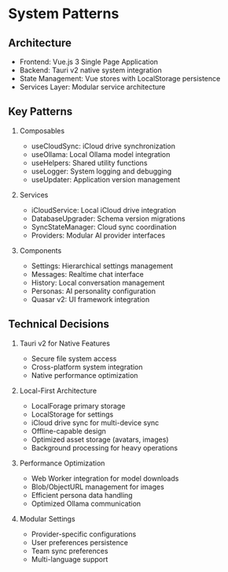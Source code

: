 # System Patterns

## Architecture
- Frontend: Vue.js 3 Single Page Application
- Backend: Tauri v2 native system integration
- State Management: Vue stores with LocalStorage persistence
- Services Layer: Modular service architecture

## Key Patterns
1. Composables
   - useCloudSync: iCloud drive synchronization
   - useOllama: Local Ollama model integration
   - useHelpers: Shared utility functions
   - useLogger: System logging and debugging
   - useUpdater: Application version management

2. Services
   - iCloudService: Local iCloud drive integration
   - DatabaseUpgrader: Schema version migrations
   - SyncStateManager: Cloud sync coordination
   - Providers: Modular AI provider interfaces

3. Components
   - Settings: Hierarchical settings management
   - Messages: Realtime chat interface
   - History: Local conversation management
   - Personas: AI personality configuration
   - Quasar v2: UI framework integration

## Technical Decisions
1. Tauri v2 for Native Features
   - Secure file system access
   - Cross-platform system integration
   - Native performance optimization

2. Local-First Architecture
   - LocalForage primary storage
   - LocalStorage for settings
   - iCloud drive sync for multi-device sync
   - Offline-capable design
   - Optimized asset storage (avatars, images)
   - Background processing for heavy operations

3. Performance Optimization
   - Web Worker integration for model downloads
   - Blob/ObjectURL management for images
   - Efficient persona data handling
   - Optimized Ollama communication

4. Modular Settings
   - Provider-specific configurations
   - User preferences persistence
   - Team sync preferences
   - Multi-language support
